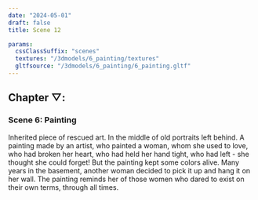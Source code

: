 ```yaml
---
date: "2024-05-01"
draft: false
title: Scene 12

params:
  cssClassSuffix: "scenes"
  textures: "/3dmodels/6_painting/textures"
  gltfsource: "/3dmodels/6_painting/6_painting.gltf"
---
```

<h2 class="green">Chapter &#9661;:</h2>
<h3 class="green">Scene 6: Painting</h3>
<canvas id="c"></canvas>
<p>Inherited piece of rescued art. In the middle of old portraits left behind. A painting made by an artist, who painted a woman, whom she used to love, who had broken her heart, who had held her hand tight, who had left - she thought she could forget! But the painting kept some colors alive. Many years in the basement, another woman decided to pick it up and hang it on her wall. The painting reminds her of those women who dared to exist on their own terms, through all times.</p>
